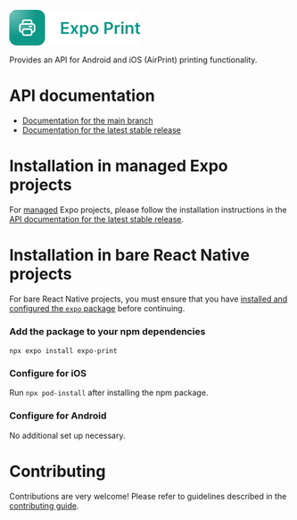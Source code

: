 <p>
  <a href="https://docs.expo.dev/versions/latest/sdk/print/">
    <img
      src="../../.github/resources/expo-print.svg"
      alt="expo-print"
      height="64" />
  </a>
</p>

Provides an API for Android and iOS (AirPrint) printing functionality.

# API documentation

- [Documentation for the main branch](https://github.com/expo/expo/blob/main/docs/pages/versions/unversioned/sdk/print.mdx)
- [Documentation for the latest stable release](https://docs.expo.dev/versions/latest/sdk/print/)

# Installation in managed Expo projects

For [managed](https://docs.expo.dev/archive/managed-vs-bare/) Expo projects, please follow the installation instructions in the [API documentation for the latest stable release](https://docs.expo.dev/versions/latest/sdk/print/).

# Installation in bare React Native projects

For bare React Native projects, you must ensure that you have [installed and configured the `expo` package](https://docs.expo.dev/bare/installing-expo-modules/) before continuing.

### Add the package to your npm dependencies

```
npx expo install expo-print
```

### Configure for iOS

Run `npx pod-install` after installing the npm package.

### Configure for Android

No additional set up necessary.

# Contributing

Contributions are very welcome! Please refer to guidelines described in the [contributing guide](https://github.com/expo/expo#contributing).

